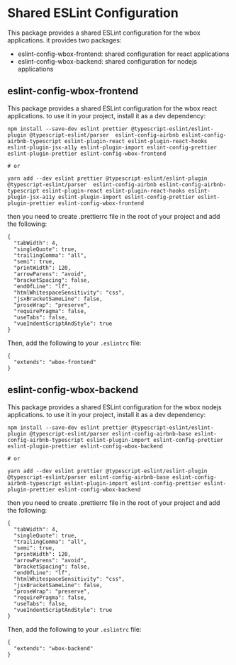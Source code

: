 # Shared ESLint Configuration

This package provides a shared ESLint configuration for the wbox applications. it provides two packages:

- eslint-config-wbox-frontend: shared configuration for react applications
- eslint-config-wbox-backend: shared configuration for nodejs applications

## eslint-config-wbox-frontend

This package provides a shared ESLint configuration for the wbox react applications. to use it in your project, install
it as a dev dependency:

```
npm install --save-dev eslint prettier @typescript-eslint/eslint-plugin @typescript-eslint/parser  eslint-config-airbnb eslint-config-airbnb-typescript eslint-plugin-react eslint-plugin-react-hooks eslint-plugin-jsx-a11y eslint-plugin-import eslint-config-prettier eslint-plugin-prettier eslint-config-wbox-frontend

# or

yarn add --dev eslint prettier @typescript-eslint/eslint-plugin @typescript-eslint/parser  eslint-config-airbnb eslint-config-airbnb-typescript eslint-plugin-react eslint-plugin-react-hooks eslint-plugin-jsx-a11y eslint-plugin-import eslint-config-prettier eslint-plugin-prettier eslint-config-wbox-frontend
```

then you need to create .prettierrc file in the root of your project and add the following:

```
{
  "tabWidth": 4,
  "singleQuote": true,
  "trailingComma": "all",
  "semi": true,
  "printWidth": 120,
  "arrowParens": "avoid",
  "bracketSpacing": false,
  "endOfLine": "lf",
  "htmlWhitespaceSensitivity": "css",
  "jsxBracketSameLine": false,
  "proseWrap": "preserve",
  "requirePragma": false,
  "useTabs": false,
  "vueIndentScriptAndStyle": true
}
```

Then, add the following to your `.eslintrc` file:

```
{
  "extends": "wbox-frontend"
}
```


## eslint-config-wbox-backend
This package provides a shared ESLint configuration for the wbox nodejs applications. to use it in your project, install
it as a dev dependency:

```
npm install --save-dev eslint prettier @typescript-eslint/eslint-plugin @typescript-eslint/parser eslint-config-airbnb-base eslint-config-airbnb-typescript eslint-plugin-import eslint-config-prettier eslint-plugin-prettier eslint-config-wbox-backend

# or

yarn add --dev eslint prettier @typescript-eslint/eslint-plugin @typescript-eslint/parser eslint-config-airbnb-base eslint-config-airbnb-typescript eslint-plugin-import eslint-config-prettier eslint-plugin-prettier eslint-config-wbox-backend
```

then you need to create .prettierrc file in the root of your project and add the following:

```
{
  "tabWidth": 4,
  "singleQuote": true,
  "trailingComma": "all",
  "semi": true,
  "printWidth": 120,
  "arrowParens": "avoid",
  "bracketSpacing": false,
  "endOfLine": "lf",
  "htmlWhitespaceSensitivity": "css",
  "jsxBracketSameLine": false,
  "proseWrap": "preserve",
  "requirePragma": false,
  "useTabs": false,
  "vueIndentScriptAndStyle": true
}
```

Then, add the following to your `.eslintrc` file:

```
{
  "extends": "wbox-backend"
}
```

